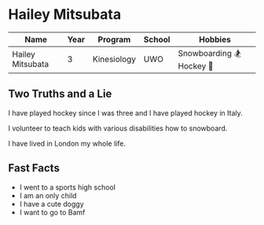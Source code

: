 # Hailey Mitsubata
| Name | Year | Program | School | Hobbies |
|------|------|---------|----------|---------|
|Hailey Mitsubata| 3| Kinesiology| UWO | Snowboarding 🏂 Hockey 🏒|

## Two Truths and a Lie
I have played hockey since I was three and I have played hockey in Italy.

I volunteer to teach kids with various disabilities how to snowboard. 

I have lived in London my whole life. 

## Fast Facts 
* I went to a sports high school
* I am an only child
* I have a cute doggy
* I want to go to Bamf